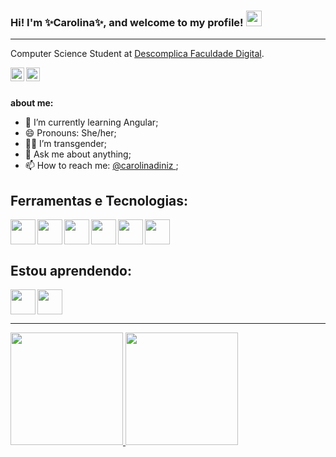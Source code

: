 
### Hi! I'm ✨Carolina✨, and welcome to my profile! <img src="https://media.giphy.com/media/hvRJCLFzcasrR4ia7z/giphy.gif" width="25px">
<hr>

Computer Science Student at [Descomplica Faculdade Digital](https://descomplica.com.br/faculdade/tecnologia/ciencia-da-computacao/)</a>.

<a href="https://www.linkedin.com/in/carolina-da-silva-diniz-a242b5211/">

<img align="left" src="https://cdn.jsdelivr.net/gh/devicons/devicon@latest/icons/linkedin/linkedin-original.svg" width="22px" height="22px"/>
          
</a>

<a href="https://www.instagram.com/is_kaworii/">

  <img align="left" alt="Beatriz's Instagram" width="22px" src="https://upload.wikimedia.org/wikipedia/commons/thumb/a/a5/Instagram_icon.png/1024px-Instagram_icon.png"/>

</a>
</br></br>


**about me:**
- 🌱 I’m currently learning Angular;
- 😄 Pronouns: She/her;
- 🏳️‍⚧️ I’m transgender;
- 💬 Ask me about anything;
- 📫 How to reach me: <a target="_blank" href="https://www.linkedin.com/in/carolina-da-silva-diniz-a242b5211/">@carolinadiniz </a>;

<!--
**carolinadiniz/carolinadiniz** is a ✨ _special_ ✨ repository because its `README.md` (this file) appears on your GitHub profile.
Here are some ideas to get you started:
- 🔭 I’m currently working on ...
- 👯 I’m looking to collaborate on ...
- 🤔 I’m looking for help with ...
- ⚡ Fun fact: ...
-->

## Ferramentas e Tecnologias:

<img loading="lazy" align="left" src="https://cdn.jsdelivr.net/gh/devicons/devicon@latest/icons/discordjs/discordjs-original.svg" width="40px" height="40px"/>

<img  loading="lazy" align="left" src="https://cdn.jsdelivr.net/gh/devicons/devicon@latest/icons/javascript/javascript-original.svg" width="40px" height="40px" />

<img  loading="lazy" align="left" src="https://cdn.jsdelivr.net/gh/devicons/devicon@latest/icons/typescript/typescript-original.svg" width="40px" height="40px"/>

<img  loading="lazy" align="left" src="https://cdn.jsdelivr.net/gh/devicons/devicon@latest/icons/html5/html5-original.svg" width="40px" height="40px"/>

<img  loading="lazy" align="left"  src="https://cdn.jsdelivr.net/gh/devicons/devicon@latest/icons/css3/css3-original.svg" width="40px" height="40px"/>

<img  loading="lazy"  src="https://cdn.jsdelivr.net/gh/devicons/devicon@latest/icons/photoshop/photoshop-original.svg" width="40px" height="40px"/>

## Estou aprendendo:

<img loading="lazy" align="left" src="https://cdn.jsdelivr.net/gh/devicons/devicon@latest/icons/angular/angular-original.svg"  width="40px" height="40px"/>

<img  loading="lazy" src="https://cdn.jsdelivr.net/gh/devicons/devicon@latest/icons/java/java-original-wordmark.svg" width="40px" height="40px"/>

<!--<img loading="lazy" align="left" src="https://cdn.jsdelivr.net/gh/devicons/devicon@latest/icons/python/python-original.svg" width="40px" height="40px"/>-->

<hr>

<div>
<a href="https://github.com/carolinadiniz">
<img loading="lazy" height="180em" src="https://github-readme-stats.vercel.app/api/top-langs/?username=carolinadiniz&layout=compact&langs_count=7&theme=dracula"/>
<img loading="lazy" height="180em" src="https://github-readme-stats.vercel.app/api?username=carolinadiniz&show_icons=true&theme=dracula&include_all_commits=true&count_private=true"/>
</div>
          
